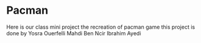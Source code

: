 # Pacman
Here is our class mini project the recreation of pacman game
this project is done by
Yosra Ouerfelli 
Mahdi Ben Ncir
Ibrahim Ayedi
